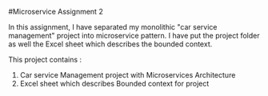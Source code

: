 #Microservice Assignment 2

In this assignment, I have separated my monolithic "car service management" project into microservice pattern.
I have put the project folder as well the Excel sheet which describes the bounded context.

This project contains :
1) Car service Management project with Microservices Architecture
2) Excel sheet which describes Bounded context for project

